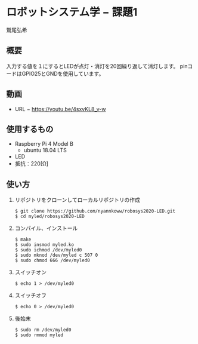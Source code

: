 # ロボットシステム学 − 課題1
鷲尾弘希
## 概要
入力する値を１にするとLEDが点灯・消灯を20回繰り返して消灯します。
pinコードはGPIO25とGNDを使用しています。
## 動画
- URL − https://youtu.be/4sxvKL8_v-w
## 使用するもの
- Raspberry Pi 4 Model B
  - ubuntu 18.04 LTS
- LED
- 抵抗：220[Ω]
## 使い方
1. リポジトリをクローンしてローカルリポジトリの作成
   ```
   $ git clone https://github.com/nyannkoww/robosys2020-LED.git
   $ cd myled/robosys2020-LED
   ```
2. コンパイル、インストール
   ```
   $ make
   $ sudo insmod myled.ko
   $ sudo ichmod /dev/myled0
   $ sudo mknod /dev/myled c 507 0
   $ sudo chmod 666 /dev/myled0
   ```
3. スイッチオン
   ```
   $ echo 1 > /dev/myled0
   ```
4. スイッチオフ  
   ```
   $ echo 0 > /dev/myled0
   ```
5. 後始末
   ```
   $ sudo rm /dev/myled0
   $ sudo rmmod myled
   ```
